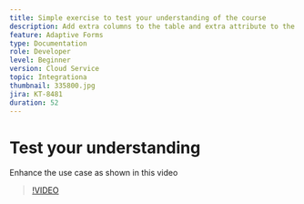 ```yaml
---
title: Simple exercise to test your understanding of the course
description: Add extra columns to the table and extra attribute to the search criteria
feature: Adaptive Forms
type: Documentation
role: Developer
level: Beginner
version: Cloud Service
topic: Integrationa
thumbnail: 335800.jpg
jira: KT-8481
duration: 52
---
```

# Test your understanding

Enhance the use case as shown in this video

>[!VIDEO](https://video.tv.adobe.com/v/335800?quality=12&learn=on)

